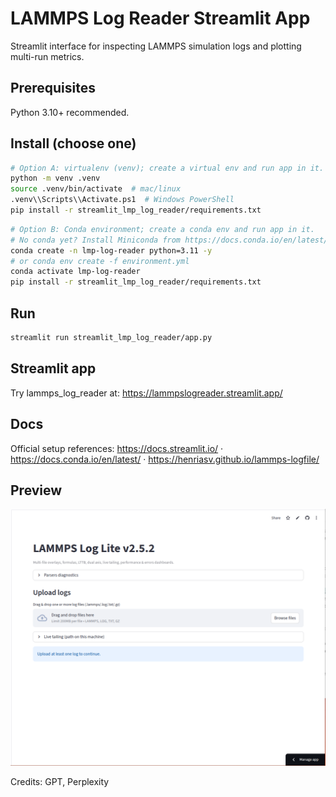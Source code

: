 # LAMMPS Log Reader Streamlit App

Streamlit interface for inspecting LAMMPS simulation logs and plotting multi-run metrics.

## Prerequisites
Python 3.10+ recommended.

## Install (choose one)
```bash
# Option A: virtualenv (venv); create a virtual env and run app in it.
python -m venv .venv
source .venv/bin/activate  # mac/linux
.venv\\Scripts\\Activate.ps1  # Windows PowerShell
pip install -r streamlit_lmp_log_reader/requirements.txt
```

```bash
# Option B: Conda environment; create a conda env and run app in it.
# No conda yet? Install Miniconda from https://docs.conda.io/en/latest/miniconda.html
conda create -n lmp-log-reader python=3.11 -y
# or conda env create -f environment.yml
conda activate lmp-log-reader
pip install -r streamlit_lmp_log_reader/requirements.txt
```

## Run
```bash
streamlit run streamlit_lmp_log_reader/app.py
```
## Streamlit app
Try lammps_log_reader at: https://lammpslogreader.streamlit.app/

## Docs
Official setup references: https://docs.streamlit.io/ · https://docs.conda.io/en/latest/ · https://henriasv.github.io/lammps-logfile/
## Preview
![lammps-log-reader](Images/lammps-log-reader.png)

Credits: GPT, Perplexity
